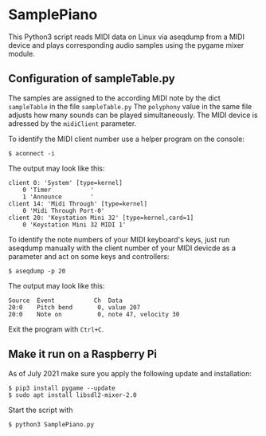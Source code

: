 # SamplePiano
This Python3 script reads MIDI data on Linux via aseqdump from a MIDI device and
plays corresponding audio samples using the pygame mixer module.

## Configuration of sampleTable.py
The samples are assigned to the according MIDI note by the dict `sampleTable` in
the file `sampleTable.py` The `polyphony` value in the same file adjusts how many
sounds can be played simultaneously. The MIDI device is adressed by the `midiClient`
parameter.

To identify the MIDI client number use a helper program on the console:

`$ aconnect -i`

The output may look like this:

    client 0: 'System' [type=kernel]
        0 'Timer           '
        1 'Announce        '
    client 14: 'Midi Through' [type=kernel]
        0 'Midi Through Port-0'
    client 20: 'Keystation Mini 32' [type=kernel,card=1]
        0 'Keystation Mini 32 MIDI 1'

To identify the note numbers of your MIDI keyboard's keys, just run aseqdump manually with the client number of your MIDI devicde as a parameter and act on some keys and controllers:

`$ aseqdump -p 20`

The output may look like this:

    Source  Event           Ch  Data
    20:0    Pitch bend       0, value 207
    20:0    Note on          0, note 47, velocity 30

Exit the program with `Ctrl+C`.

## Make it run on a Raspberry Pi
As of July 2021 make sure you apply the following update and installation:

    $ pip3 install pygame --update
    $ sudo apt install libsdl2-mixer-2.0

Start the script with

    $ python3 SamplePiano.py